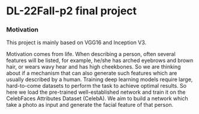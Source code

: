 # DL-22Fall-p2 final project
### Motivation
This project is mainly based on VGG16 and Inception V3.

Motivation comes from life. When describing a person, often several features will be listed, for example, he/she has arched eyebrows and brown hair, or wears wavy hear and has high cheekbones.
So we are thinking about if a mechanism that can also generate such features which are usually described by a human. Training deep learning models require large, hard-to-come datasets to perform the task to achieve optimal results. So here we load the pre-trained well-established network and train it on the CelebFaces Attributes Dataset (CelebA). We aim to build a network which take a photo as input and generate the facial feature of that person.
